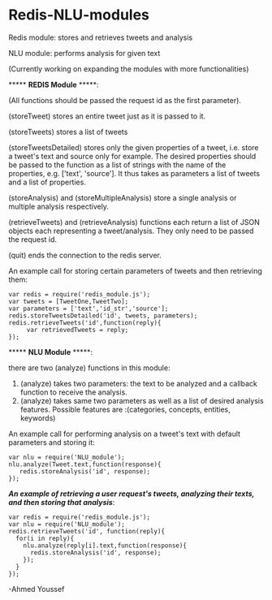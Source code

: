 # Redis-NLU-modules
Redis module: stores and retrieves tweets and analysis

NLU module: performs analysis for given text

(Currently working on expanding the modules with more functionalities)


***** **REDIS Module** *****:

(All functions should be passed the request id as the first parameter).

(storeTweet) stores an entire tweet just as it is passed to it.

(storeTweets) stores a list of tweets

(storeTweetsDetailed) stores only the given properties of a tweet, i.e. store a tweet's text and source only for example. The desired properties should be passed to the function as a list of strings with the name of the properties, e.g. ['text', 'source']. It thus takes as parameters a list of tweets and a list of properties.

(storeAnalysis) and (storeMultipleAnalysis) store a single analysis or multiple analysis respectively.

(retrieveTweets) and (retrieveAnalysis) functions each return a list of JSON objects each representing a tweet/analysis. They only need to be passed the request id.

(quit) ends the connection to the redis server.


An example call for storing certain parameters of tweets and then retrieving them:

```
var redis = require('redis_module.js');
var tweets = [TweetOne,TweetTwo];
var parameters = ['text','id_str','source'];
redis.storeTweetsDetailed('id', tweets, parameters);
redis.retrieveTweets('id',function(reply){
     var retrievedTweets = reply;
});
```

***** **NLU Module** *****:

there are two (analyze) functions in this module:

1. (analyze) takes two parameters: the text to be analyzed and a callback function to receive the analysis.
2. (analyze) takes same two parameters as well as a list of desired analysis features. Possible features are :(categories, concepts, entities, keywords)

An example call for performing analysis on a tweet's text with default parameters and storing it:

```
var nlu = require('NLU_module');
nlu.analyze(Tweet.text,function(response){
   redis.storeAnalysis('id', response);
});
 ``` 
  
  ***An example of retrieving a user request's tweets, analyzing their texts, and then storing that analysis***:
  
```
var redis = require('redis_module.js');
var nlu = require('NLU_module');
redis.retrieveTweets('id', function(reply){
  for(i in reply){
    nlu.analyze(reply[i].text,function(response){
      redis.storeAnalysis('id', response);
    });
  }
});
```

-Ahmed Youssef

